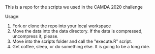 This is a repo for the scripts we used in the CAMDA 2020 challenge

Usage:
1. Fork or clone the repo into your local workspace
2. Move the data into the data directory. If the data is compressed, uncompress it, please. 
3. Move into the scripts folder and call the "execute.R" script.
4. Get coffee, sleep, or do something else. It is going to be a long ride. 

